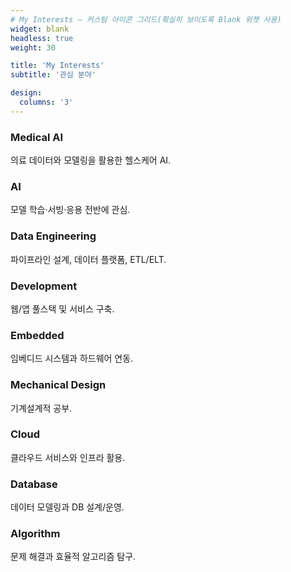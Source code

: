 ```yaml
---
# My Interests — 커스텀 아이콘 그리드(확실히 보이도록 Blank 위젯 사용)
widget: blank
headless: true
weight: 30

title: 'My Interests'
subtitle: '관심 분야'

design:
  columns: '3'
---
```


<div class="features-grid">
  <div class="feature-item">
    <i class="fas fa-heartbeat"></i>
    <h3>Medical AI</h3>
    <p>의료 데이터와 모델링을 활용한 헬스케어 AI.</p>
  </div>
  <div class="feature-item">
    <i class="fas fa-robot"></i>
    <h3>AI</h3>
    <p>모델 학습·서빙·응용 전반에 관심.</p>
  </div>
  <div class="feature-item">
    <i class="fas fa-database"></i>
    <h3>Data Engineering</h3>
    <p>파이프라인 설계, 데이터 플랫폼, ETL/ELT.</p>
  </div>
  <div class="feature-item">
    <i class="fas fa-code"></i>
    <h3>Development</h3>
    <p>웹/앱 풀스택 및 서비스 구축.</p>
  </div>
  <div class="feature-item">
    <i class="fas fa-microchip"></i>
    <h3>Embedded</h3>
    <p>임베디드 시스템과 하드웨어 연동.</p>
  </div>
  <div class="feature-item">
    <i class="fas fa-cogs"></i>
    <h3>Mechanical Design</h3>
    <p>기계설계적 공부.</p>
  </div>
  <div class="feature-item">
    <i class="fas fa-cloud"></i>
    <h3>Cloud</h3>
    <p>클라우드 서비스와 인프라 활용.</p>
  </div>
  <div class="feature-item">
    <i class="fas fa-server"></i>
    <h3>Database</h3>
    <p>데이터 모델링과 DB 설계/운영.</p>
  </div>
  <div class="feature-item">
    <i class="fas fa-project-diagram"></i>
    <h3>Algorithm</h3>
    <p>문제 해결과 효율적 알고리즘 탐구.</p>
  </div>
</div>
